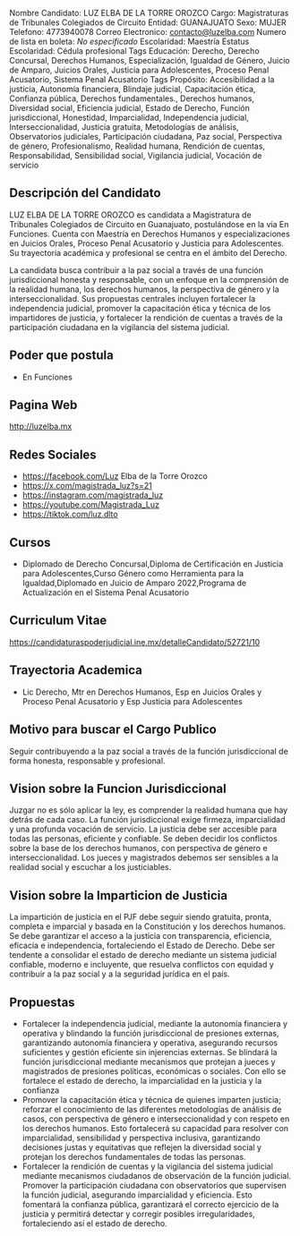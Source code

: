 Nombre Candidato: LUZ ELBA DE LA TORRE OROZCO
Cargo: Magistraturas de Tribunales Colegiados de Circuito
Entidad: GUANAJUATO
Sexo: MUJER
Telefono: 4773940078
Correo Electronico: contacto@luzelba.com
Numero de lista en boleta: *No especificado*
Escolaridad: Maestría
Estatus Escolaridad: Cédula profesional
Tags Educación: Derecho, Derecho Concursal, Derechos Humanos, Especialización, Igualdad de Género, Juicio de Amparo, Juicios Orales, Justicia para Adolescentes, Proceso Penal Acusatorio, Sistema Penal Acusatorio
Tags Propósito: Accesibilidad a la justicia, Autonomía financiera, Blindaje judicial, Capacitación ética, Confianza pública, Derechos fundamentales., Derechos humanos, Diversidad social, Eficiencia judicial, Estado de Derecho, Función jurisdiccional, Honestidad, Imparcialidad, Independencia judicial, Interseccionalidad, Justicia gratuita, Metodologías de análisis, Observatorios judiciales, Participación ciudadana, Paz social, Perspectiva de género, Profesionalismo, Realidad humana, Rendición de cuentas, Responsabilidad, Sensibilidad social, Vigilancia judicial, Vocación de servicio


## Descripción del Candidato 

LUZ ELBA DE LA TORRE OROZCO es candidata a Magistratura de Tribunales Colegiados de Circuito en Guanajuato, postulándose en la vía En Funciones. Cuenta con Maestría en Derechos Humanos y especializaciones en Juicios Orales, Proceso Penal Acusatorio y Justicia para Adolescentes. Su trayectoria académica y profesional se centra en el ámbito del Derecho.

La candidata busca contribuir a la paz social a través de una función jurisdiccional honesta y responsable, con un enfoque en la comprensión de la realidad humana, los derechos humanos, la perspectiva de género y la interseccionalidad. Sus propuestas centrales incluyen fortalecer la independencia judicial, promover la capacitación ética y técnica de los impartidores de justicia, y fortalecer la rendición de cuentas a través de la participación ciudadana en la vigilancia del sistema judicial.


## Poder que postula

- En Funciones


## Pagina Web

http://luzelba.mx


## Redes Sociales

- https://facebook.com/Luz Elba de la Torre Orozco
- https://x.com/magistrada_luz?s=21
- https://instagram.com/magistrada_luz
- https://youtube.com/Magistrada_Luz
- https://tiktok.com/luz.dlto


## Cursos

- Diplomado de Derecho Concursal,Diploma de Certificación en Justicia para Adolescentes,Curso Género como Herramienta para la Igualdad,Diplomado en Juicio de Amparo 2022,Programa de Actualización en el Sistema Penal Acusatorio


## Curriculum Vitae

https://candidaturaspoderjudicial.ine.mx/detalleCandidato/52721/10


## Trayectoria Academica

- Lic Derecho, Mtr en Derechos Humanos, Esp en Juicios Orales y Proceso Penal Acusatorio y Esp Justicia para Adolescentes


## Motivo para buscar el Cargo Publico

Seguir contribuyendo a la paz social a través de la función jurisdiccional de forma honesta, responsable y profesional.


## Vision sobre la Funcion Jurisdiccional

Juzgar no es sólo aplicar la ley, es comprender la realidad humana que hay detrás de cada caso. La función jurisdiccional exige firmeza, imparcialidad y una profunda vocación de servicio. La justicia debe ser accesible para todas las personas, eficiente y confiable. Se deben decidir los conflictos sobre la base de los derechos humanos, con perspectiva de género e interseccionalidad. Los jueces y magistrados debemos ser sensibles a la realidad social y escuchar a los justiciables.


## Vision sobre la Imparticion de Justicia

La impartición de justicia en el PJF debe seguir siendo gratuita, pronta, completa e imparcial y basada en la Constitución y los derechos humanos. Se debe garantizar el acceso a la justicia con transparencia, eficiencia, eficacia e independencia, fortaleciendo el Estado de Derecho. Debe ser tendente a consolidar el estado de derecho mediante un sistema judicial confiable, moderno e incluyente, que resuelva conflictos con equidad y contribuir a la paz social y a la seguridad jurídica en el país.


## Propuestas

- Fortalecer la independencia judicial, mediante la autonomía financiera y operativa y blindando la función jurisdiccional de presiones externas, garantizando autonomía financiera y operativa, asegurando recursos suficientes y gestión eficiente sin injerencias externas. Se blindará la función jurisdiccional mediante mecanismos que protejan a jueces y magistrados de presiones políticas, económicas o sociales. Con ello se fortalece el estado de derecho, la imparcialidad en la justicia y la confianza
- Promover la capacitación ética y técnica de quienes imparten justicia; reforzar el conocimiento de las diferentes metodologías de análisis de casos, con perspectiva de género e interseccionalidad y con respeto en los derechos humanos. Esto fortalecerá su capacidad para resolver con imparcialidad, sensibilidad y perspectiva inclusiva, garantizando decisiones justas y equitativas que reflejen la diversidad social y protejan los derechos fundamentales de todas las personas.
- Fortalecer la rendición de cuentas y la vigilancia del sistema judicial mediante mecanismos ciudadanos de observación de la función judicial. Promover la participación ciudadana con observatorios que supervisen la función judicial, asegurando imparcialidad y eficiencia. Esto fomentará la confianza pública, garantizará el correcto ejercicio de la justicia y permitirá detectar y corregir posibles irregularidades, fortaleciendo así el estado de derecho.


